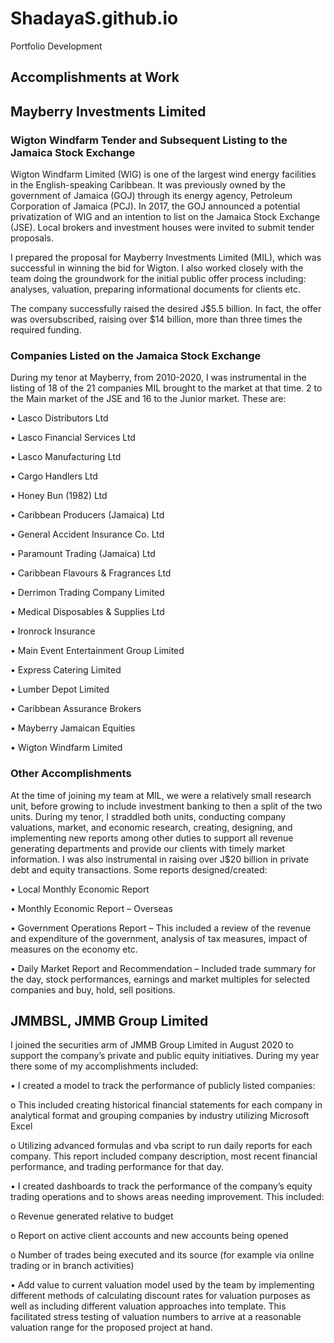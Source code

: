 # ShadayaS.github.io
Portfolio Development
## Accomplishments at Work

## Mayberry Investments Limited
### Wigton Windfarm Tender and Subsequent Listing to the Jamaica Stock Exchange
Wigton Windfarm Limited (WIG) is one of the largest wind energy facilities in the English-speaking Caribbean.  It was previously owned by the government of Jamaica (GOJ) through its energy agency, Petroleum Corporation of Jamaica (PCJ). In 2017, the GOJ announced a potential privatization of WIG and an intention to list on the Jamaica Stock Exchange (JSE). Local brokers and investment houses were invited to submit tender proposals.

I prepared the proposal for Mayberry Investments Limited (MIL), which was successful in winning the bid for Wigton.  I also worked closely with the team doing the groundwork for the initial public offer process including: analyses, valuation, preparing informational documents for clients etc. 

The company successfully raised the desired J$5.5 billion.  In fact, the offer was oversubscribed, raising over $14 billion, more than three times the required funding.

### Companies Listed on the Jamaica Stock Exchange
During my tenor at Mayberry, from 2010-2020, I was instrumental in the listing of 18 of the 21 companies MIL brought to the market at that time.  2 to the Main market of the JSE and 16 to the Junior market.  These are:

•	Lasco Distributors Ltd

•	Lasco Financial Services Ltd

•	Lasco Manufacturing Ltd

•	Cargo Handlers Ltd

•	Honey Bun (1982) Ltd

•	Caribbean Producers (Jamaica) Ltd

•	General Accident Insurance Co. Ltd

•	Paramount Trading (Jamaica) Ltd

•	Caribbean Flavours & Fragrances Ltd

•	Derrimon Trading Company Limited

•	Medical Disposables & Supplies Ltd

•	Ironrock Insurance

•	Main Event Entertainment Group Limited

•	Express Catering Limited

•	Lumber Depot Limited

•	Caribbean Assurance Brokers

•	Mayberry Jamaican Equities

•	Wigton Windfarm Limited


### Other Accomplishments
At the time of joining my team at MIL, we were a relatively small research unit, before growing to include investment banking to then a split of the two units. During my tenor, I straddled both units, conducting company valuations, market, and economic research, creating, designing, and implementing new reports among other duties to support all revenue generating departments and provide our clients with timely market information. I was also instrumental in raising over J$20 billion in private debt and equity transactions.
Some reports designed/created:

•	Local Monthly Economic Report

•	Monthly Economic Report – Overseas

•	Government Operations Report – This included a review of the revenue and expenditure of the government, analysis of tax measures, impact of measures on the economy etc.

•	Daily Market Report and Recommendation – Included trade summary for the day, stock performances, earnings and market multiples for selected companies and buy, hold, sell positions.


## JMMBSL, JMMB Group Limited
I joined the securities arm of JMMB Group Limited in August 2020 to support the company’s private and public equity initiatives. During my year there some of my accomplishments included:

•	I created a model to track the performance of publicly listed companies:

o	This included creating historical financial statements for each company in analytical format and grouping companies by industry utilizing Microsoft Excel

o	Utilizing advanced formulas and vba script to run daily reports for each company.  This report included company description, most recent financial performance, and trading performance for that day.


•	I created dashboards to track the performance of the company’s equity trading operations and to shows areas needing improvement.  This included:

o	Revenue generated relative to budget

o	Report on active client accounts and new accounts being opened

o	Number of trades being executed and its source (for example via online trading or in branch activities)


•	Add value to current valuation model used by the team by implementing different methods of calculating discount rates for valuation purposes as well as including different valuation approaches into template.  This facilitated stress testing of valuation numbers to arrive at a reasonable valuation range for the proposed project at hand.
